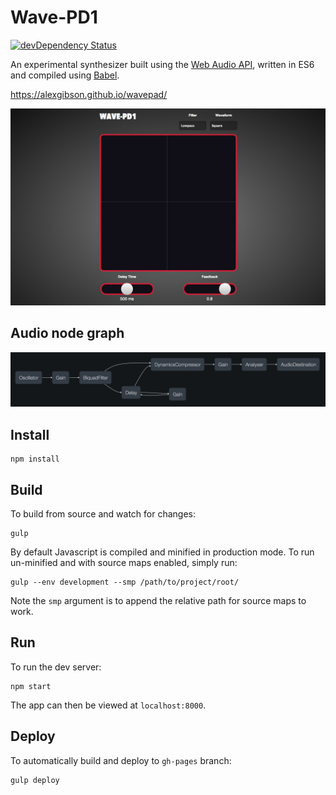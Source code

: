 Wave-PD1
========

[![devDependency Status](https://david-dm.org/alexgibson/wavepad/dev-status.svg)](https://david-dm.org/alexgibson/wavepad/#info=devDependencies)

An experimental synthesizer built using the [Web Audio API](http://www.w3.org/TR/webaudio/), written in ES6 and compiled using [Babel](https://babeljs.io/).

https://alexgibson.github.io/wavepad/

![](src/images/screenshot.png?raw=true)

Audio node graph
----------------

![](src/images/wavapad-audio-graph.png?raw=true)

Install
-------

```
npm install
```

Build
-----

To build from source and watch for changes:

```
gulp
```

By default Javascript is compiled and minified in production mode. To run un-minified and with source maps enabled, simply run:

```
gulp --env development --smp /path/to/project/root/
```

Note the `smp` argument is to append the relative path for source maps to work.

Run
---

To run the dev server:

```
npm start
```

The app can then be viewed at `localhost:8000`.

Deploy
------

To automatically build and deploy to `gh-pages` branch:

```
gulp deploy
```
